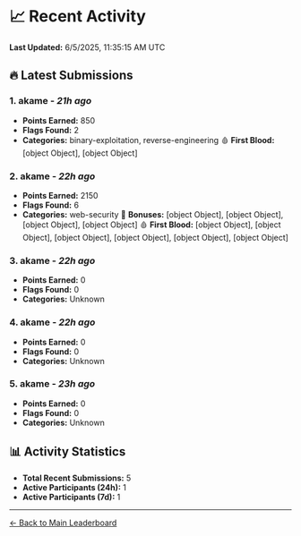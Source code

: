 # 📈 Recent Activity

**Last Updated:** 6/5/2025, 11:35:15 AM UTC

## 🔥 Latest Submissions

### 1. akame - *21h ago*
- **Points Earned:** 850
- **Flags Found:** 2
- **Categories:** binary-exploitation, reverse-engineering 🩸 **First Blood:** [object Object], [object Object]

### 2. akame - *22h ago*
- **Points Earned:** 2150
- **Flags Found:** 6
- **Categories:** web-security 🎯 **Bonuses:** [object Object], [object Object], [object Object], [object Object] 🩸 **First Blood:** [object Object], [object Object], [object Object], [object Object], [object Object], [object Object]

### 3. akame - *22h ago*
- **Points Earned:** 0
- **Flags Found:** 0
- **Categories:** Unknown

### 4. akame - *22h ago*
- **Points Earned:** 0
- **Flags Found:** 0
- **Categories:** Unknown

### 5. akame - *23h ago*
- **Points Earned:** 0
- **Flags Found:** 0
- **Categories:** Unknown

## 📊 Activity Statistics

- **Total Recent Submissions:** 5
- **Active Participants (24h):** 1
- **Active Participants (7d):** 1

---
[← Back to Main Leaderboard](README.md)